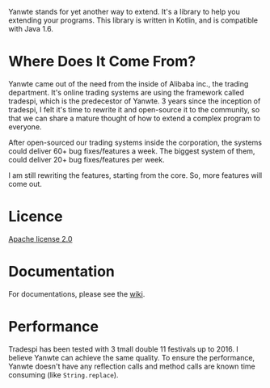 Yanwte stands for yet another way to extend. It's a library to help you extending your programs. This library is written in Kotlin, and is compatible with Java 1.6.

# Where Does It Come From?

Yanwte came out of the need from the inside of Alibaba inc., the trading department. It's online trading systems are using the framework called tradespi, which is the predecestor of Yanwte. 3 years since the inception of tradespi, I felt it's time to rewrite it and open-source it to the community, so that we can share a mature thought of how to extend a complex program to everyone.

After open-sourced our trading systems inside the corporation, the systems could deliver 60+ bug fixes/features a week. The biggest system of them, could deliver 20+ bug fixes/features per week.

I am still rewriting the features, starting from the core. So, more features will come out.

# Licence

[Apache license 2.0](http://www.apache.org/licenses/LICENSE-2.0.txt)

# Documentation

For documentations, please see the [wiki](https://github.com/winteryoung/yanwte/wiki).

# Performance

Tradespi has been tested with 3 tmall double 11 festivals up to 2016. I believe Yanwte can achieve the same quality. To ensure the performance, Yanwte doesn't have any reflection calls and method calls are known time consuming (like `String.replace`).
